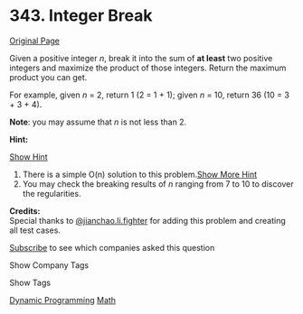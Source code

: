 # 343. Integer Break

[Original Page](https://leetcode.com/problems/integer-break/)

Given a positive integer _n_, break it into the sum of **at least** two positive integers and maximize the product of those integers. Return the maximum product you can get.

For example, given _n_ = 2, return 1 (2 = 1 + 1); given _n_ = 10, return 36 (10 = 3 + 3 + 4).

**Note**: you may assume that _n_ is not less than 2.

**Hint:**

[Show Hint](#)

1.  There is a simple O(n) solution to this problem.[Show More Hint](#)
2.  You may check the breaking results of _n_ ranging from 7 to 10 to discover the regularities.

**Credits:**  
Special thanks to [@jianchao.li.fighter](https://leetcode.com/discuss/user/jianchao.li.fighter) for adding this problem and creating all test cases.

<div>

[Subscribe](/subscribe/) to see which companies asked this question

</div>

<div>

<div id="company_tags" class="btn btn-xs btn-warning">Show Company Tags</div>

<span class="hidebutton"></span></div>

<div>

<div id="tags" class="btn btn-xs btn-warning">Show Tags</div>

<span class="hidebutton">[Dynamic Programming](/tag/dynamic-programming/) [Math](/tag/math/)</span></div>
